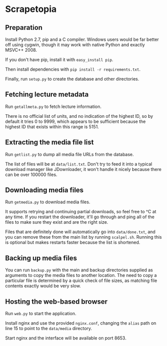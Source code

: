 Scrapetopia
===========

Preparation
-----------

Install Python 2.7, pip and a C compiler. Windows users would be far better off
using cygwin, though it may work with native Python and exactly MSVC++ 2008.

If you don't have pip, install it with `easy_install pip`.

Then install dependencies with `pip install -r requirements.txt`.

Finally, run `setup.py` to create the database and other directories.

Fetching lecture metadata
-------------------------

Run `getallmeta.py` to fetch lecture information.

There is no official list of units, and no indication of the highest ID, so by
default it tries 0 to 9999, which appears to be sufficient because the highest
ID that exists within this range is 5151.

Extracting the media file list
------------------------------

Run `getlist.py` to dump all media file URLs from the database.

The list of files will be at `data/list.txt`. Don't try to feed it into a
typical download manager like JDownloader, it won't handle it nicely because
there can be over 100000 files.

Downloading media files
-----------------------

Run `getmedia.py` to download media files.

It supports retrying and continuing partial downloads, so feel free to ^C at any
time. If you restart the downloader, it'll go through and ping all of the files
to make sure they exist and are the right size.

Files that are definitely done will automatically go into `data/done.txt`, and
you can remove these from the main list by running `scalpel.sh`. Running this is
optional but makes restarts faster because the list is shortened.

Backing up media files
----------------------

You can run `backup.py` with the main and backup directories supplied as
arguments to copy the media files to another location. The need to copy a
particular file is determined by a quick check of file sizes, as matching file
contents exactly would be very slow.

Hosting the web-based browser
-----------------------------

Run `web.py` to start the application.

Install nginx and use the provided `nginx.conf`, changing the `alias` path on
line 15 to point to the `data/media` directory.

Start nginx and the interface will be available on port 8653.

